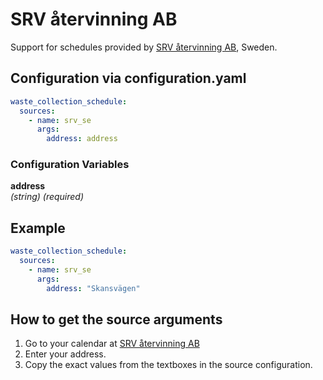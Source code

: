 # SRV återvinning AB

Support for schedules provided by [SRV återvinning AB](https://www.srvatervinning.se/), Sweden.

## Configuration via configuration.yaml

```yaml
waste_collection_schedule:
  sources:
    - name: srv_se
      args:
        address: address
```

### Configuration Variables

**address**<br>
*(string) (required)*

## Example

```yaml
waste_collection_schedule:
  sources:
    - name: srv_se
      args:
        address: "Skansvägen"

```

## How to get the source arguments

1. Go to your calendar at [SRV återvinning AB](https://www.srvatervinning.se/sophamtning/privat/hamtinformation-och-driftstorningar)
2. Enter your address.
3. Copy the exact values from the textboxes in the source configuration. 
